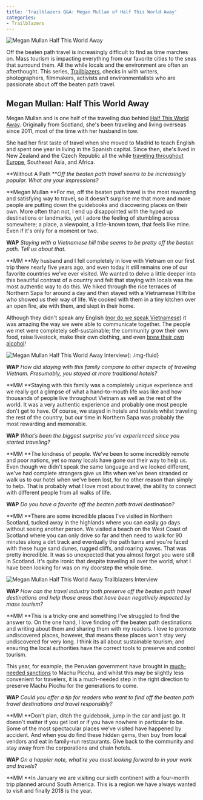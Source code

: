 ```yaml
---
title: 'Trailblazers Q&A: Megan Mullan of Half This World Away'
categories:
- Trailblazers
---
```


![Megan Mullan Half This World Away](https://withoutapath.com/wp-content/uploads/2017/11/Megan-Mullan-Half-This-World-Away-1024x682.jpeg)

Off the beaten path travel is increasingly difficult to find as time marches on. Mass tourism is impacting everything from our favorite cities to the seas that surround them. All the while locals and the environment are often an afterthought. This series, [Trailblazers](http://withoutapath.com/category/trailblazers/), checks in with writers, photographers, filmmakers, activists and environmentalists who are passionate about off the beaten path travel.

## Megan Mullan: Half This World Away

Megan Mullan and is one half of the traveling duo behind [Half This World Away](https://www.halfthisworldaway.com/). Originally from Scotland, she's been traveling and living overseas since 2011, most of the time with her husband in tow.

She had her first taste of travel when she moved to Madrid to teach English and spent one year in living in the Spanish capital. Since then, she's lived in New Zealand and the Czech Republic all the while [traveling throughout Europe](https://withoutapath.com/best-way-to-travel-europe/), Southeast Asia, and Africa.

**Without A Path **_Off the beaten path travel seems to be increasingly popular. What are your impressions?_

**Megan Mullan **For me, off the beaten path travel is the most rewarding and satisfying way to travel, so it doesn't surprise me that more and more people are putting down the guidebooks and discovering places on their own. More often than not, I end up disappointed with the hyped up destinations or landmarks, yet I adore the feeling of stumbling across somewhere; a place, a viewpoint, a little-known town, that feels like mine. Even if it's only for a moment or two.

**WAP** _Staying with a Vietnamese hill tribe seems to be pretty off the beaten path. Tell us about that._

**MM **My husband and I fell completely in love with Vietnam on our first trip there nearly five years ago, and even today it still remains one of our favorite countries we've ever visited. We wanted to delve a little deeper into this beautiful contrast of a country and felt that staying with locals was the most authentic way to do this. We hiked through the rice terraces of Northern Sapa for around a day and then stayed with a Vietnamese Hilltribe who showed us their way of life. We cooked with them in a tiny kitchen over an open fire, ate with them, and slept in their home.

Although they didn't speak any English ([nor do we speak Vietnamese](https://withoutapath.com/best-language-learning-apps/)) it was amazing the way we were able to communicate together. The people we met were completely self-sustainable; the community grow their own food, raise livestock, make their own clothing, and even [brew their own alcohol](https://withoutapath.com/italian-craft-beer/)!

![Megan Mullan Half This World Away Interview](https://withoutapath.com/wp-content/uploads/2017/11/Megan-Mullan-Half-This-World-Away-Interview-1024x768.jpg){: .img-fluid}

**WAP** _How did staying with this family compare to other aspects of traveling Vietnam. Presumably, you stayed at more traditional hotels?_

**MM **Staying with this family was a completely unique experience and we really got a glimpse of what a hand-to-mouth life was like and how thousands of people live throughout Vietnam as well as the rest of the world. It was a very authentic experience and probably one most people don't get to have. Of course, we stayed in hotels and hostels whilst traveling the rest of the country, but our time in Northern Sapa was probably the most rewarding and memorable.

**WAP** _What’s been the biggest surprise you’ve experienced since you started traveling?_

**MM **The kindness of people. We've been to some incredibly remote and poor nations, yet so many locals have gone out their way to help us. Even though we didn't speak the same language and we looked different, we've had complete strangers give us lifts when we've been stranded or walk us to our hotel when we've been lost, for no other reason than simply to help. That is probably what I love most about travel, the ability to connect with different people from all walks of life.

**WAP** _Do you have a favorite off the beaten path travel destination?_

**MM **There are some incredible places I've visited in Northern Scotland, tucked away in the highlands where you can easily go days without seeing another person. We visited a beach on the West Coast of Scotland where you can only drive so far and then need to walk for 90 minutes along a dirt track and eventually the path turns and you're faced with these huge sand dunes, rugged cliffs, and roaring waves. That was pretty incredible. It was so unexpected that you almost forgot you were still in Scotland. It's quite ironic that despite traveling all over the world, what I have been looking for was on my doorstep the whole time.

![Megan Mullan Half This World Away Trailblazers Interview](https://withoutapath.com/wp-content/uploads/2017/11/Megan-Mullan-Half-This-World-Away-Trailblazers-Interview-1024x682.jpeg)

**WAP** _How can the travel industry both preserve off the beaten path travel destinations and help those areas that have been negatively impacted by mass tourism?_

**MM **This is a tricky one and something I've struggled to find the answer to. On the one hand, I love finding off the beaten path destinations and writing about them and sharing them with my readers. I love to promote undiscovered places, however, that means these places won't stay very undiscovered for very long. I think its all about sustainable tourism; and ensuring the local authorities have the correct tools to preserve and control tourism.

This year, for example, the Peruvian government have brought in [much-needed sanctions](https://withoutapath.com/elizabeth-becker-overbooked/) to Machu Picchu, and whilst this may be slightly less convenient for travelers, it is a much-needed step in the right direction to preserve Machu Picchu for the generations to come.

**WAP** _Could you offer a tip for readers who want to find off the beaten path travel destinations and travel responsibly?_

**MM **Don't plan, ditch the guidebook, jump in the car and just go. It doesn't matter if you get lost or if you have nowhere in particular to be. Some of the most spectacular places we've visited have happened by accident. And when you do find these hidden gems, then buy from local vendors and eat in family-run restaurants. Give back to the community and stay away from the corporations and chain hotels.

**WAP** _On a happier note, what’re you most looking forward to in your work and travels?_

**MM **In January we are visiting our sixth continent with a four-month trip planned around South America. This is a region we have always wanted to visit and finally 2018 is the year.
